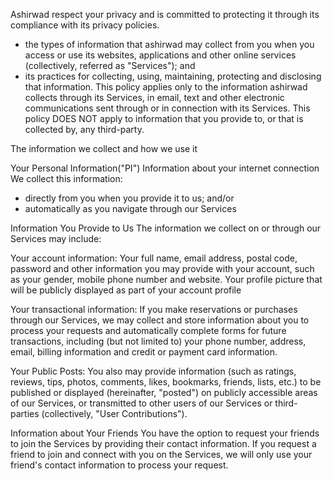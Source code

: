 Ashirwad respect your privacy and is committed to protecting it through its compliance with its privacy policies.
* the types of information that ashirwad may collect from you when you access or use its websites, applications and other online services (collectively, referred as "Services"); and
* its practices for collecting, using, maintaining, protecting and disclosing that information.
This policy applies only to the information ashirwad collects through its Services, in email, text and other electronic communications sent through or in connection with its Services.
This policy DOES NOT apply to information that you provide to, or that is collected by, any third-party.

The information we collect and how we use it

Your Personal Information("PI")
Information about your internet connection
We collect this information:
* directly from you when you provide it to us; and/or
* automatically as you navigate through our Services 

Information You Provide to Us
The information we collect on or through our Services may include:

Your account information: Your full name, email address, postal code, password and other information you may provide with your account, such as your gender, mobile phone number and website. Your profile picture that will be publicly displayed as part of your account profile

Your transactional information: If you make reservations or purchases through our Services, we may collect and store information about you to process your requests and automatically complete forms for future transactions, including (but not limited to) your phone number, address, email, billing information and credit or payment card information.

Your Public Posts: You also may provide information (such as ratings, reviews, tips, photos, comments, likes, bookmarks, friends, lists, etc.) to be published or displayed (hereinafter, "posted") on publicly accessible areas of our Services, or transmitted to other users of our Services or third-parties (collectively, "User Contributions").

Information about Your Friends
You have the option to request your friends to join the Services by providing their contact information. If you request a friend to join and connect with you on the Services, we will only use your friend's contact information to process your request.
